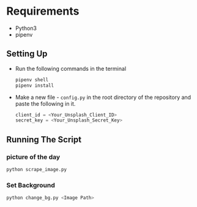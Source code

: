 # Requirements

- Python3
- pipenv

## Setting Up

- Run the following commands in the terminal

  ```bash
  pipenv shell
  pipenv install
  ```

- Make a new file - `config.py` in the root directory of the repository and paste the following in it.

  ```python
  client_id = <Your_Unsplash_Client_ID>
  secret_key = <Your_Unsplash_Secret_Key>
	```

## Running The Script

### picture of the day

```bash
python scrape_image.py
```

### Set Background

```bash
python change_bg.py <Image Path>
```
